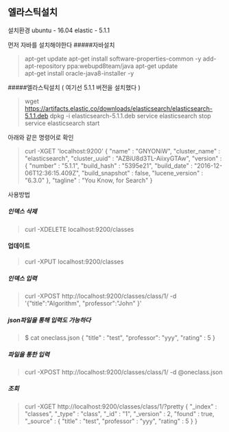 엘라스틱설치
---------------
설치환경 
ubuntu - 16.04
elastic - 5.1.1

먼저 자바를 설치해야한다
#####자바설치 
> apt-get update
apt-get install software-properties-common -y
add-apt-repository ppa:webupd8team/java
apt-get update  
apt-get install oracle-java8-installer -y

#####엘라스틱설치 ( 여기선 5.1.1 버전을 설치했다 )
>wget https://artifacts.elastic.co/downloads/elasticsearch/elasticsearch-5.1.1.deb
dpkg -i elasticsearch-5.1.1.deb
service elasticsearch stop
service elasticsearch start

아래와 같은 명령어로 확인
>curl -XGET 'localhost:9200'
{
  "name" : "GNYONiW",
  "cluster_name" : "elasticsearch",
  "cluster_uuid" : "AZBiU8d3TL-AiixyGTAw",
  "version" : {
    "number" : "5.1.1",
    "build_hash" : "5395e21",
    "build_date" : "2016-12-06T12:36:15.409Z",
    "build_snapshot" : false,
    "lucene_version" : "6.3.0"
  },
  "tagline" : "You Know, for Search"
}

사용방법 
##### 인덱스 삭제 
> curl -XDELETE localhost:9200/classes

#### 업데이트
> curl -XPUT localhost:9200/classes       

##### 인덱스 입력 
> curl -XPOST http://localhost:9200/classes/class/1/ -d '{"title":"Algorithm", "professor":"John" }'

##### json파일을 통해 입력도 가능하다 
> $ cat oneclass.json
{
    "title" : "test",
    "professor": "yyy",
    "rating" : 5
}

##### 파일을 통한 입력 
> curl -XPOST http://localhost:9200/classes/class/1/ -d @oneclass.json

##### 조회
> curl -XGET http://localhost:9200/classes/class/1/?pretty
{
  "_index" : "classes",
  "_type" : "class",
  "_id" : "1",
  "_version" : 2,
  "found" : true,
  "_source" : {
    "title" : "test",
    "professor" : "yyy",
    "rating" : 5
  }
}


